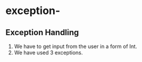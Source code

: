 # exception-
## Exception Handling
1. We have to get input from the user in a form of Int.
2. We have used 3 exceptions.
